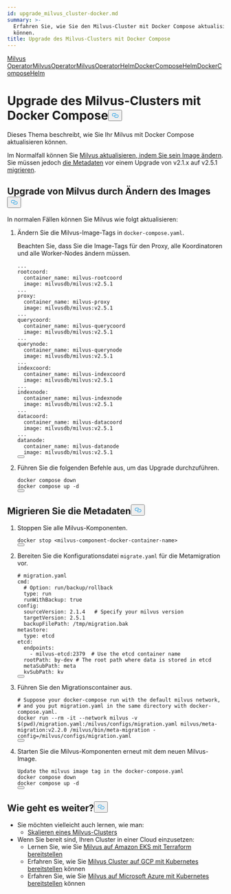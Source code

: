 ```yaml
---
id: upgrade_milvus_cluster-docker.md
summary: >-
  Erfahren Sie, wie Sie den Milvus-Cluster mit Docker Compose aktualisieren
  können.
title: Upgrade des Milvus-Clusters mit Docker Compose
---
```

<div class="tab-wrapper"><a href="/docs/de/upgrade_milvus_standalone-operator.md" class=''>Milvus OperatorMilvus</a><a href="/docs/de/upgrade_milvus_cluster-operator.md" class=''>OperatorMilvus</a><a href="/docs/de/configure-helm.md" class=''>OperatorHelmDocker</a><a href="/docs/de/upgrade_milvus_standalone-helm.md" class=''>ComposeHelmDocker</a><a href="/docs/de/upgrade_milvus_cluster-helm.md" class=''>ComposeHelm</a></div>
<h1 id="Upgrade-Milvus-Cluster-with-Docker-Compose" class="common-anchor-header">Upgrade des Milvus-Clusters mit Docker Compose<button data-href="#Upgrade-Milvus-Cluster-with-Docker-Compose" class="anchor-icon" translate="no">
      <svg translate="no"
        aria-hidden="true"
        focusable="false"
        height="20"
        version="1.1"
        viewBox="0 0 16 16"
        width="16"
      >
        <path
          fill="#0092E4"
          fill-rule="evenodd"
          d="M4 9h1v1H4c-1.5 0-3-1.69-3-3.5S2.55 3 4 3h4c1.45 0 3 1.69 3 3.5 0 1.41-.91 2.72-2 3.25V8.59c.58-.45 1-1.27 1-2.09C10 5.22 8.98 4 8 4H4c-.98 0-2 1.22-2 2.5S3 9 4 9zm9-3h-1v1h1c1 0 2 1.22 2 2.5S13.98 12 13 12H9c-.98 0-2-1.22-2-2.5 0-.83.42-1.64 1-2.09V6.25c-1.09.53-2 1.84-2 3.25C6 11.31 7.55 13 9 13h4c1.45 0 3-1.69 3-3.5S14.5 6 13 6z"
        ></path>
      </svg>
    </button></h1><p>Dieses Thema beschreibt, wie Sie Ihr Milvus mit Docker Compose aktualisieren können.</p>
<p>Im Normalfall können Sie <a href="#Upgrade-Milvus-by-changing-its-image">Milvus aktualisieren, indem Sie sein Image ändern</a>. Sie müssen jedoch <a href="#Migrate-the-metadata">die Metadaten</a> vor einem Upgrade von v2.1.x auf v2.5.1 <a href="#Migrate-the-metadata">migrieren</a>.</p>
<h2 id="Upgrade-Milvus-by-changing-its-image" class="common-anchor-header">Upgrade von Milvus durch Ändern des Images<button data-href="#Upgrade-Milvus-by-changing-its-image" class="anchor-icon" translate="no">
      <svg translate="no"
        aria-hidden="true"
        focusable="false"
        height="20"
        version="1.1"
        viewBox="0 0 16 16"
        width="16"
      >
        <path
          fill="#0092E4"
          fill-rule="evenodd"
          d="M4 9h1v1H4c-1.5 0-3-1.69-3-3.5S2.55 3 4 3h4c1.45 0 3 1.69 3 3.5 0 1.41-.91 2.72-2 3.25V8.59c.58-.45 1-1.27 1-2.09C10 5.22 8.98 4 8 4H4c-.98 0-2 1.22-2 2.5S3 9 4 9zm9-3h-1v1h1c1 0 2 1.22 2 2.5S13.98 12 13 12H9c-.98 0-2-1.22-2-2.5 0-.83.42-1.64 1-2.09V6.25c-1.09.53-2 1.84-2 3.25C6 11.31 7.55 13 9 13h4c1.45 0 3-1.69 3-3.5S14.5 6 13 6z"
        ></path>
      </svg>
    </button></h2><p>In normalen Fällen können Sie Milvus wie folgt aktualisieren:</p>
<ol>
<li><p>Ändern Sie die Milvus-Image-Tags in <code translate="no">docker-compose.yaml</code>.</p>
<p>Beachten Sie, dass Sie die Image-Tags für den Proxy, alle Koordinatoren und alle Worker-Nodes ändern müssen.</p>
<pre><code translate="no" class="language-yaml">...
rootcoord:
  container_name: milvus-rootcoord
  image: milvusdb/milvus:v2.5.1
...
proxy:
  container_name: milvus-proxy
  image: milvusdb/milvus:v2.5.1
...
querycoord:
  container_name: milvus-querycoord
  image: milvusdb/milvus:v2.5.1  
...
querynode:
  container_name: milvus-querynode
  image: milvusdb/milvus:v2.5.1
...
indexcoord:
  container_name: milvus-indexcoord
  image: milvusdb/milvus:v2.5.1
...
indexnode:
  container_name: milvus-indexnode
  image: milvusdb/milvus:v2.5.1 
...
datacoord:
  container_name: milvus-datacoord
  image: milvusdb/milvus:v2.5.1   
...
datanode:
  container_name: milvus-datanode
  image: milvusdb/milvus:v2.5.1
<button class="copy-code-btn"></button></code></pre></li>
<li><p>Führen Sie die folgenden Befehle aus, um das Upgrade durchzuführen.</p>
<pre><code translate="no" class="language-shell">docker compose down
docker compose up -d
<button class="copy-code-btn"></button></code></pre></li>
</ol>
<h2 id="Migrate-the-metadata" class="common-anchor-header">Migrieren Sie die Metadaten<button data-href="#Migrate-the-metadata" class="anchor-icon" translate="no">
      <svg translate="no"
        aria-hidden="true"
        focusable="false"
        height="20"
        version="1.1"
        viewBox="0 0 16 16"
        width="16"
      >
        <path
          fill="#0092E4"
          fill-rule="evenodd"
          d="M4 9h1v1H4c-1.5 0-3-1.69-3-3.5S2.55 3 4 3h4c1.45 0 3 1.69 3 3.5 0 1.41-.91 2.72-2 3.25V8.59c.58-.45 1-1.27 1-2.09C10 5.22 8.98 4 8 4H4c-.98 0-2 1.22-2 2.5S3 9 4 9zm9-3h-1v1h1c1 0 2 1.22 2 2.5S13.98 12 13 12H9c-.98 0-2-1.22-2-2.5 0-.83.42-1.64 1-2.09V6.25c-1.09.53-2 1.84-2 3.25C6 11.31 7.55 13 9 13h4c1.45 0 3-1.69 3-3.5S14.5 6 13 6z"
        ></path>
      </svg>
    </button></h2><ol>
<li><p>Stoppen Sie alle Milvus-Komponenten.</p>
<pre><code translate="no">docker stop &lt;milvus-component-docker-container-name&gt;
<button class="copy-code-btn"></button></code></pre></li>
<li><p>Bereiten Sie die Konfigurationsdatei <code translate="no">migrate.yaml</code> für die Metamigration vor.</p>
<pre><code translate="no" class="language-yaml"><span class="hljs-comment"># migration.yaml</span>
cmd:
  <span class="hljs-comment"># Option: run/backup/rollback</span>
  <span class="hljs-built_in">type</span>: run
  runWithBackup: true
config:
  sourceVersion: <span class="hljs-number">2.1</span><span class="hljs-number">.4</span>   <span class="hljs-comment"># Specify your milvus version</span>
  targetVersion: <span class="hljs-number">2.5</span><span class="hljs-number">.1</span>
  backupFilePath: /tmp/migration.bak
metastore:
  <span class="hljs-built_in">type</span>: etcd
etcd:
  endpoints:
    - milvus-etcd:<span class="hljs-number">2379</span>  <span class="hljs-comment"># Use the etcd container name</span>
  rootPath: by-dev <span class="hljs-comment"># The root path where data is stored in etcd</span>
  metaSubPath: meta
  kvSubPath: kv
<button class="copy-code-btn"></button></code></pre></li>
<li><p>Führen Sie den Migrationscontainer aus.</p>
<pre><code translate="no"><span class="hljs-comment"># Suppose your docker-compose run with the default milvus network,</span>
<span class="hljs-comment"># and you put migration.yaml in the same directory with docker-compose.yaml.</span>
docker run --<span class="hljs-built_in">rm</span> -it --network milvus -v $(<span class="hljs-built_in">pwd</span>)/migration.yaml:/milvus/configs/migration.yaml milvus/meta-migration:v2.2.0 /milvus/bin/meta-migration -config=/milvus/configs/migration.yaml
<button class="copy-code-btn"></button></code></pre></li>
<li><p>Starten Sie die Milvus-Komponenten erneut mit dem neuen Milvus-Image.</p>
<pre><code translate="no">Update the milvus image tag in the docker-compose.yaml
docker compose down
docker compose up -d
<button class="copy-code-btn"></button></code></pre></li>
</ol>
<h2 id="Whats-next" class="common-anchor-header">Wie geht es weiter?<button data-href="#Whats-next" class="anchor-icon" translate="no">
      <svg translate="no"
        aria-hidden="true"
        focusable="false"
        height="20"
        version="1.1"
        viewBox="0 0 16 16"
        width="16"
      >
        <path
          fill="#0092E4"
          fill-rule="evenodd"
          d="M4 9h1v1H4c-1.5 0-3-1.69-3-3.5S2.55 3 4 3h4c1.45 0 3 1.69 3 3.5 0 1.41-.91 2.72-2 3.25V8.59c.58-.45 1-1.27 1-2.09C10 5.22 8.98 4 8 4H4c-.98 0-2 1.22-2 2.5S3 9 4 9zm9-3h-1v1h1c1 0 2 1.22 2 2.5S13.98 12 13 12H9c-.98 0-2-1.22-2-2.5 0-.83.42-1.64 1-2.09V6.25c-1.09.53-2 1.84-2 3.25C6 11.31 7.55 13 9 13h4c1.45 0 3-1.69 3-3.5S14.5 6 13 6z"
        ></path>
      </svg>
    </button></h2><ul>
<li>Sie möchten vielleicht auch lernen, wie man:<ul>
<li><a href="/docs/de/scaleout.md">Skalieren eines Milvus-Clusters</a></li>
</ul></li>
<li>Wenn Sie bereit sind, Ihren Cluster in einer Cloud einzusetzen:<ul>
<li>Lernen Sie, wie Sie <a href="/docs/de/eks.md">Milvus auf Amazon EKS mit Terraform bereitstellen</a></li>
<li>Erfahren Sie, wie Sie <a href="/docs/de/gcp.md">Milvus Cluster auf GCP mit Kubernetes bereitstellen</a> können</li>
<li>Erfahren Sie, wie Sie <a href="/docs/de/azure.md">Milvus auf Microsoft Azure mit Kubernetes bereitstellen</a> können</li>
</ul></li>
</ul>
